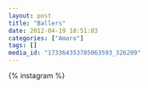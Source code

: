 ```yaml
---
layout: post
title: "Ballers"
date: 2012-04-19 18:51:03
categories: ["Amaro"]
tags: []
media_id: "173364353785063593_326209"
---
```


{% instagram %}
